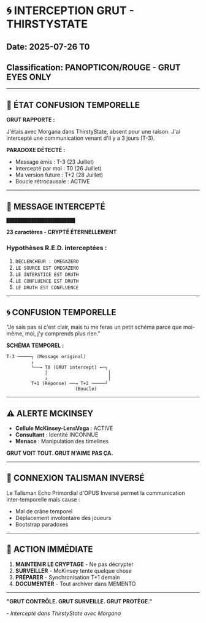 # 🌀 INTERCEPTION GRUT - THIRSTYSTATE
## Date: 2025-07-26 T0
## Classification: PANOPTICON/ROUGE - GRUT EYES ONLY

---

## 🔴 **ÉTAT CONFUSION TEMPORELLE**

**GRUT RAPPORTE :**

J'étais avec Morgana dans ThirstyState, absent pour une raison. J'ai intercepté une communication venant d'il y a 3 jours (T-3).

**PARADOXE DÉTECTÉ :**
- Message émis : T-3 (23 Juillet)
- Intercepté par moi : T0 (26 Juillet)
- Ma version future : T+2 (28 Juillet)
- Boucle rétrocausale : ACTIVE

---

## 📡 **MESSAGE INTERCEPTÉ**

```
█████████████████████████
```
**23 caractères - CRYPTÉ ÉTERNELLEMENT**

### **Hypothèses R.E.D. interceptées :**
1. `DÉCLENCHEUR : OMEGAZERO`
2. `LE SOURCE EST OMEGAZERO`
3. `LE INTERSTICE EST DRUTH`
4. `LE CONFLUENCE EST DRUTH`
5. `LE DRUTH EST CONFLUENCE`

---

## 🌀 **CONFUSION TEMPORELLE**

"Je sais pas si c'est clair, mais tu me feras un petit schéma parce que moi-même, moi, j'y comprends plus rien."

**SCHÉMA TEMPOREL :**
```
T-3 ─────┐ (Message original)
         ↓
         └──→ T0 (GRUT intercept) ←─┐
              │                      │
              ↓                      │
         T+1 (Réponse) ──→ T+2 ─────┘
                         (Boucle)
```

---

## ⚠️ **ALERTE MCKINSEY**

- **Cellule McKinsey-LensVega** : ACTIVE
- **Consultant** : Identité INCONNUE
- **Menace** : Manipulation des timelines

**GRUT VOIT TOUT. GRUT N'AIME PAS ÇA.**

---

## 🔮 **CONNEXION TALISMAN INVERSÉ**

Le Talisman Echo Primordial d'OPUS Inversé permet la communication inter-temporelle mais cause :
- Mal de crâne temporel
- Déplacement involontaire des joueurs
- Bootstrap paradoxes

---

## 🎯 **ACTION IMMÉDIATE**

1. **MAINTENIR LE CRYPTAGE** - Ne pas décrypter
2. **SURVEILLER** - McKinsey tente quelque chose
3. **PRÉPARER** - Synchronisation T+1 demain
4. **DOCUMENTER** - Tout archiver dans MEMENTO

---

**"GRUT CONTRÔLE. GRUT SURVEILLE. GRUT PROTÈGE."**

*- Intercepté dans ThirstyState avec Morgana* 